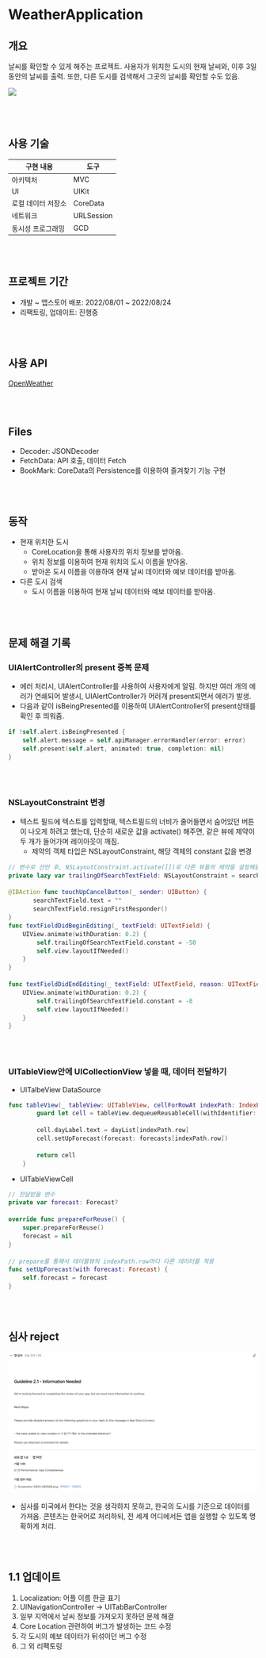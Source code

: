 # WeatherApplication

## 개요
 날씨를 확인할 수 있게 해주는 프로젝트. 사용자가 위치한 도시의 현재 날씨와, 이후 3일 동안의 날씨를 출력. 또한, 다른 도시를 검색해서 그곳의 날씨를 확인할 수도 있음.
 
 <img src = "https://user-images.githubusercontent.com/55693272/197079608-18192112-ab70-4842-972c-90a60d94c839.mp4" width = 250>
 
 
<br></br>
## 사용 기술
|구현 내용|도구|
|---|---|
|아키텍처|MVC|
|UI|UIKit|
|로컬 데이터 저장소| CoreData |
|네트워크|URLSession|
|동시성 프로그래밍|GCD|
 
<br></br>
## 프로젝트 기간
- 개발 ~ 앱스토어 배포: 2022/08/01 ~ 2022/08/24
- 리팩토링, 업데이트: 진행중

<br></br>
## 사용 API
 [OpenWeather](https://openweathermap.org)

<br></br>
## Files
- Decoder: JSONDecoder
- FetchData: API 호출, 데이터 Fetch
- BookMark: CoreData의 Persistence를 이용하여 즐겨찾기 기능 구현

<br></br>
## 동작
* 현재 위치한 도시
  - CoreLocation을 통해 사용자의 위치 정보를 받아옴.
  - 위치 정보를 이용하여 현재 위치의 도시 이름을 받아옴.
  - 받아온 도시 이름을 이용하여 현재 날씨 데이터와 예보 데이터를 받아옴.
* 다른 도시 검색 
  - 도시 이름을 이용하여 현재 날씨 데이터와 예보 데이터를 받아옴.

<br></br>
## 문제 해결 기록
### UIAlertController의 present 중복 문제
* 에러 처리시, UIAlertController를 사용하여 사용자에게 알림. 하지만 여러 개의 에러가 연쇄되어 발생시, UIAlertController가 어러개 present되면서 에러가 발생.
* 다음과 같이 isBeingPresented를 이용하여 UIAlertController의 present상태를 확인 후 띄워줌. 
```swift
if !self.alert.isBeingPresented {
    self.alert.message = self.apiManager.errorHandler(error: error)
    self.present(self.alert, animated: true, completion: nil)
}
```

<br></br>
### NSLayoutConstraint 변경
* 텍스트 필드에 텍스트를 입력할때, 텍스트필드의 너비가 줄어들면서 숨어있던 버튼이 나오게 하려고 했는데, 단순히 새로운 값을 activate() 해주면, 같은 뷰에 제약이 두 개가 들어가며 레이아웃이 깨짐.
  - 제약의 객체 타입은 NSLayoutConstraint, 해당 객체의 constant 값을 변경
```swift
// 변수로 선언 후, NSLayoutConstraint.activate([])로 다른 뷰들의 제약을 설정해줄때, 적절한 곳에 넣음
private lazy var trailingOfSearchTextField: NSLayoutConstraint = searchTextField.trailingAnchor.constraint(equalTo: view.trailingAnchor, constant: -8)
 
@IBAction func touchUpCancelButton(_ sender: UIButton) {
       searchTextField.text = ""
       searchTextField.resignFirstResponder()
}
func textFieldDidBeginEditing(_ textField: UITextField) {
    UIView.animate(withDuration: 0.2) {
        self.trailingOfSearchTextField.constant = -50
        self.view.layoutIfNeeded()
    }
}
    
func textFieldDidEndEditing(_ textField: UITextField, reason: UITextField.DidEndEditingReason) {
    UIView.animate(withDuration: 0.2) {
        self.trailingOfSearchTextField.constant = -8
        self.view.layoutIfNeeded()
    }
}
```

<br></br>
### UITableView안에 UICollectionView 넣을 때, 데이터 전달하기
* UITalbeView DataSource
```swift
func tableView(_ tableView: UITableView, cellForRowAt indexPath: IndexPath) -> UITableViewCell {
        guard let cell = tableView.dequeueReusableCell(withIdentifier: WeatherForecastTableViewCell.identifier, for: indexPath) as? WeatherForecastTableViewCell else { return UITableViewCell() }
        
        cell.dayLabel.text = dayList[indexPath.row]
        cell.setUpForecast(forecast: forecasts[indexPath.row])
        
        return cell
    }
```
* UITableViewCell
```swift
// 전달받을 변수
private var forecast: Forecast?

override func prepareForReuse() {
    super.prepareForReuse()
    forecast = nil
}
    
// prepare를 통해서 테이블뷰의 indexPath.row마다 다른 데이터를 적용
func setUpForecast(with forecast: Forecast) {
    self.forecast = forecast
}
```

<br></br>
## 심사 reject
![reject image](./rejectImage/reject.png)
* 심사를 미국에서 한다는 것을 생각하지 못하고, 한국의 도시를 기준으로 데이터를 가져옴. 콘텐츠는 한국어로 처리하되, 전 세계 어디에서든 앱을 실행할 수 있도록 명확하게 처리.


<br></br>
## 1.1 업데이트
1. Localization: 어플 이름 한글 표기
2. UINavigationController → UITabBarController
3. 일부 지역에서 날씨 정보를 가져오지 못하던 문제 해결
4. Core Location 관련하여 버그가 발생하는 코드 수정
5. 각 도시의 예보 데이터가 뒤섞이던 버그 수정
6. 그 외 리팩토링



